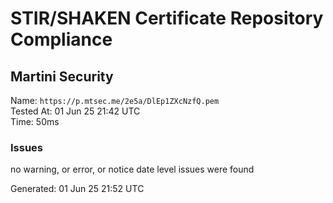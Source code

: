 # STIR/SHAKEN Certificate Repository Compliance

## Martini Security

Name: `https://p.mtsec.me/2e5a/DlEp1ZXcNzfQ.pem`\
Tested At: 01 Jun 25 21:42 UTC\
Time: 50ms

### Issues

no warning, or error, or notice date level issues were found

Generated: 01 Jun 25 21:52 UTC